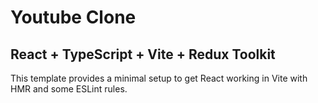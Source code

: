 # Youtube Clone

## React + TypeScript + Vite + Redux Toolkit

This template provides a minimal setup to get React working in Vite with HMR and some ESLint rules.
